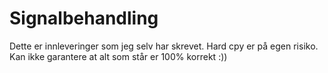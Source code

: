 # Signalbehandling
Dette er innleveringer som jeg selv har skrevet. Hard cpy er på egen risiko. Kan ikke garantere at alt som står er 100% korrekt :))

